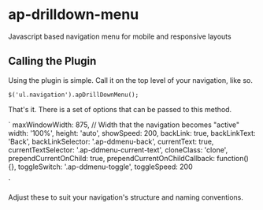 ap-drilldown-menu
=================

Javascript based navigation menu for mobile and responsive layouts

## Calling the Plugin

Using the plugin is simple. Call it on the top level of your navigation, like so.

`$('ul.navigation').apDrillDownMenu();`

That's it. There is a set of options that can be passed to this method.

`
maxWindowWidth: 875, // Width that the navigation becomes "active"
width: '100%',
height: 'auto',
showSpeed: 200,
backLink: true,
backLinkText: 'Back',
backLinkSelector: '.ap-ddmenu-back',
currentText: true,
currentTextSelector: '.ap-ddmenu-current-text',
cloneClass: 'clone',
prependCurrentOnChild: true,
prependCurrentOnChildCallback: function() {},
toggleSwitch: '.ap-ddmenu-toggle',
toggleSpeed: 200

`

Adjust these to suit your navigation's structure and naming conventions.
